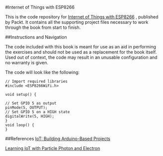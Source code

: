 #Internet of Things with ESP8266

This is the code repository for [Internet of Things with ESP8266](https://www.packtpub.com/hardware-and-creative/internet-things-esp8266?utm_source=GitHub&utm_medium=Repository&utm_campaign=9781786468024) , published by Packt. It contains all the supporting project files necessary to work through the book from start to finish.

##Instructions and Navigation

The code included with this book is meant for use as an aid in performing the exercises and should not be used as a replacement for the book itself.
Used out of context, the code may result in an unusable configuration and no warranty is given.

The code will look like the following:
```
// Import required libraries
#include <ESP8266WiFi.h>

void setup() {  

// Set GPIO 5 as output
pinMode(5, OUTPUT);
// Set GPIO 5 on a HIGH state
digitalWrite(5, HIGH);
}
void loop() {
}
```

##References
[IoT: Building Arduino-Based Projects](https://www.packtpub.com/hardware-and-creative/iot-building-arduino-based-projects?utm_source=github&utm_medium=repository&utm_campaign=9781787120631)

[Learning IoT with Particle Photon and Electron](https://www.packtpub.com/hardware-and-creative/learning-iot-particle-photon-and-electron?utm_source=github&utm_medium=repository&utm_campaign=9781785885297)





```
